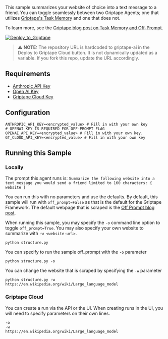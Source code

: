 This sample summarizes your website of choice into a text message to a friend. You can toggle seamlessly between two Griptape Agents; one that utilizes [Griptape's Task Memory](https://docs.griptape.ai/latest/griptape-framework/structures/task-memory/) and one that does not. 

To learn more, see the [Griptape blog post on Task Memory and Off-Prompt](https://www.griptape.ai/blog/the-power-of-task-memory-and-off-prompt-tm).

[![Deploy_to_Griptape](https://github.com/griptape-ai/griptape-cloud/assets/2302515/4fd57873-5c93-44a8-8fa3-ac1bf7d73bcc)](https://cloud.griptape.ai/structures/create?sample-name=griptape-off-prompt&type=sample)

> ⚠️ **NOTE:** The repository URL is hardcoded to griptape-ai in the Deploy to Griptape Cloud button. It is not dynamically updated as a variable. If you fork this repo, update the URL accordingly. 
> 
## Requirements

- [Anthropic API Key](https://console.anthropic.com/settings/keys)
- [Open AI Key](https://platform.openai.com/api-keys)
- [Griptape Cloud Key](https://cloud.griptape.ai/configuration/api-keys)

## Configuration

```
ANTHROPIC_API_KEY=<encrypted_value> # Fill in with your own key
# OPENAI KEY IS REQUIRED FOR OFF-PROMPT FLAG
OPENAI_API_KEY=<encrypted_value> # Fill in with your own key. 
GT_CLOUD_API_KEY=<encrypted_value> # Fill in with your own key
```

## Running this Sample

### Locally

The prompt this agent runs is: `Summarize the following website into a text message you would send a friend limited to 160 characters: { website }`

You can run this with no parameters and use the defaults. By default, this sample will run with `off_prompt=False` as that is the default for the Griptape Framework. The default webpage that is scraped is the [Off Prompt blog post](https://www.griptape.ai/blog/the-power-of-task-memory-and-off-prompt-tm).

When running this sample, you may specify the `-o` command line option to toggle `off_prompt=True`. You may also specify your own website to summarize with `-w <website-url>`.

```
python structure.py
```

You can specify to run the sample off_prompt with the `-o` parameter
```
python structure.py -o
```

You can change the website that is scraped by specifying the `-w` parameter
```
python structure.py -w https://en.wikipedia.org/wiki/Large_language_model
```

### Griptape Cloud

You can create a run via the API or the UI. When creating runs in the UI, you will need to specify parameters on their own lines.

```
-o
-w
https://en.wikipedia.org/wiki/Large_language_model
```

